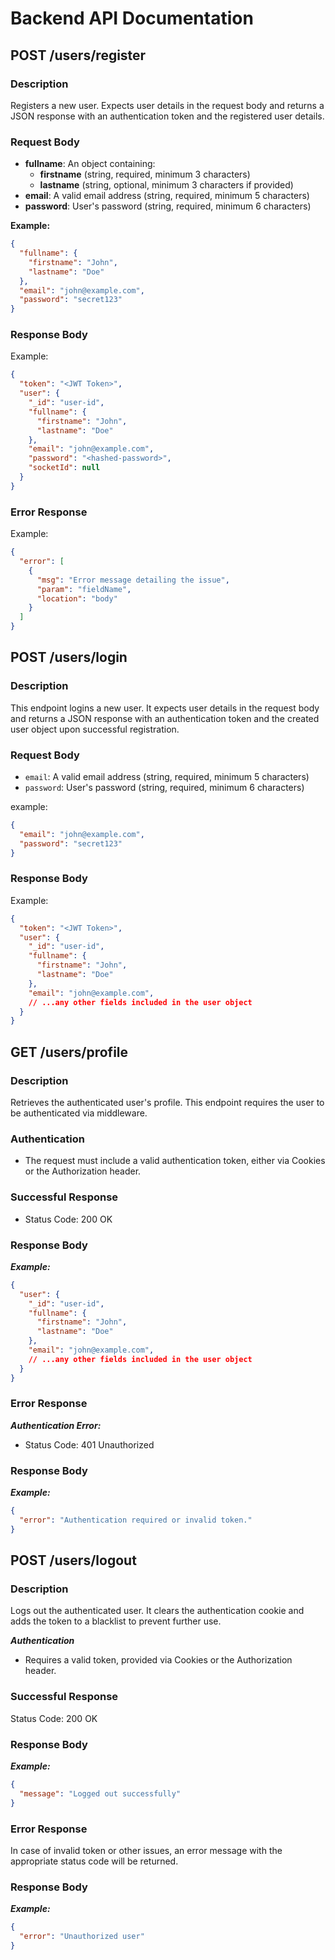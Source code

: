 # Backend API Documentation

## POST /users/register

### Description
Registers a new user. Expects user details in the request body and returns a JSON response with an authentication token and the registered user details.

### Request Body
- **fullname**: An object containing:
  - **firstname** (string, required, minimum 3 characters)
  - **lastname** (string, optional, minimum 3 characters if provided)
- **email**: A valid email address (string, required, minimum 5 characters)
- **password**: User's password (string, required, minimum 6 characters)

**Example:**
```json
{
  "fullname": {
    "firstname": "John",
    "lastname": "Doe"
  },
  "email": "john@example.com",
  "password": "secret123"
}
```

### Response Body
Example:
```json
{
  "token": "<JWT Token>",
  "user": {
    "_id": "user-id",
    "fullname": {
      "firstname": "John",
      "lastname": "Doe"
    },
    "email": "john@example.com",
    "password": "<hashed-password>",
    "socketId": null
  }
}
```

### Error Response
Example:
```json
{
  "error": [
    {
      "msg": "Error message detailing the issue",
      "param": "fieldName",
      "location": "body"
    }
  ]
}
```


## POST /users/login

### Description
This endpoint logins a new user. It expects user details in the request body and returns a JSON response with an authentication token and the created user object upon successful registration.


### Request Body
- `email`: A valid email address (string, required, minimum 5 characters)
- `password`: User's password (string, required, minimum 6 characters)

example:
```json
{
  "email": "john@example.com",
  "password": "secret123"
}
```

### Response Body
Example:
```json
{
  "token": "<JWT Token>",
  "user": {
    "_id": "user-id",
    "fullname": {
      "firstname": "John",
      "lastname": "Doe"
    },
    "email": "john@example.com",
    // ...any other fields included in the user object
  }
}
```

## GET /users/profile
### Description
Retrieves the authenticated user's profile. This endpoint requires the user to be authenticated via middleware.

### Authentication
- The request must include a valid authentication token, either via Cookies or the Authorization header.

### Successful Response
- Status Code: 200 OK

### Response Body 
***Example:***
``` json
{
  "user": {
    "_id": "user-id",
    "fullname": {
      "firstname": "John",
      "lastname": "Doe"
    },
    "email": "john@example.com",
    // ...any other fields included in the user object
  }
}
```

### Error Response
***Authentication Error:***
- Status Code: 401 Unauthorized

### Response Body
***Example:***
```json
{
  "error": "Authentication required or invalid token."
}
```
## POST /users/logout

### Description
Logs out the authenticated user. It clears the authentication cookie and adds the token to a blacklist to prevent further use.

***Authentication***
- Requires a valid token, provided via Cookies or the Authorization header.

### Successful Response
Status Code: 200 OK

### Response Body 
***Example:***
```json
{
  "message": "Logged out successfully"
}
```

### Error Response
In case of invalid token or other issues, an error message with the appropriate status code will be returned.
### Response Body 
***Example:***
```json
{
  "error": "Unauthorized user"
}
```
